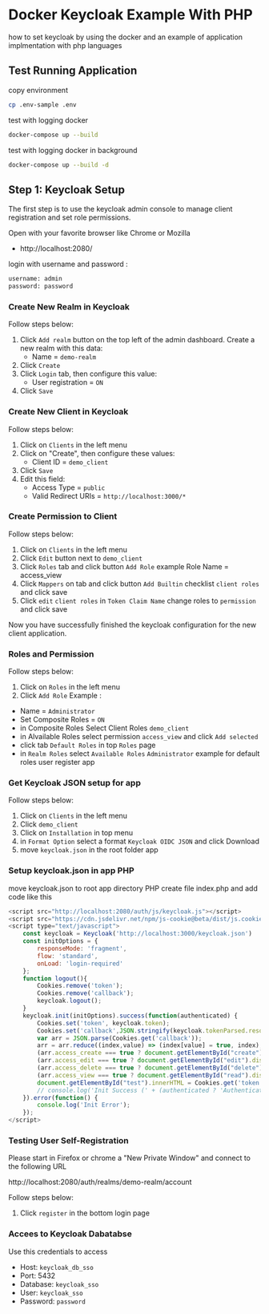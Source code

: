 # Docker Keycloak Example With PHP

how to set keycloak by using the docker and an example of application implmentation with php languages

## Test Running Application

copy environment
```sh
cp .env-sample .env
```

test with logging docker
```sh
docker-compose up --build
```

test with logging docker in background
```sh
docker-compose up --build -d
```

## Step 1: Keycloak Setup

The first step is to use the keycloak admin console to manage client registration and set role permissions.

Open with your favorite browser like Chrome or Mozilla

* http://localhost:2080/

login with username and password :
```txt
username: admin
password: password
```

### Create New Realm in Keycloak

Follow steps below:

1. Click `Add realm` button on the top left of the admin dashboard. Create a new realm with this data:
   * Name = `demo-realm`
1. Click `Create`
1. Click `Login` tab, then configure this value:
   * User registration = `ON`
1. Click `Save`

### Create New Client in Keycloak

Follow steps below:

1. Click on `Clients` in the left menu
1. Click on "Create", then configure these values:
   * Client ID = `demo_client`
1. Click `Save`
1. Edit this field:
   * Access Type = `public`
   * Valid Redirect URIs = `http://localhost:3000/*`

### Create Permission to Client

Follow steps below:

1. Click on `Clients` in the left menu
1. Click `Edit` button next to `demo_client`
1. Click `Roles` tab and click button `Add Role` example Role Name = access_view
1. Click `Mappers` on tab and click button `Add Builtin` checklist `client roles` and click save
1. Click `edit` `client roles` in `Token Claim Name` change roles to `permission` and click save

Now you have successfully finished the keycloak configuration for the new client application.

### Roles and Permission

Follow steps below:

1. Click on `Roles` in the left menu
1. Click `Add Role` Example :
  * Name = `Administrator`
  * Set Composite Roles = `ON`  
  * in Composite Roles Select Client Roles `demo_client`
  * in Alvailable Roles select permission `access_view` and click `Add selected` 
  * click tab `Default Roles` in top `Roles` page
  * in `Realm Roles` select `Available Roles` `Administrator` example for default roles user register app

### Get Keycloak JSON setup for app

Follow steps below:

1. Click on `Clients` in the left menu
2. Click `demo_client` 
3. Click on `Installation` in top menu
4. in `Format Option` select a format `Keycloak OIDC JSON` and click Download
5. move `keycloak.json` in the root folder app

### Setup keycloak.json in app PHP

move keycloak.json to root app directory PHP create file index.php and add code like this

```javascript
<script src="http://localhost:2080/auth/js/keycloak.js"></script>
<script src="https://cdn.jsdelivr.net/npm/js-cookie@beta/dist/js.cookie.min.js"></script>
<script type="text/javascript">
    const keycloak = Keycloak('http://localhost:3000/keycloak.json')
    const initOptions = {
        responseMode: 'fragment',
        flow: 'standard',
        onLoad: 'login-required'
    };
    function logout(){
        Cookies.remove('token');
        Cookies.remove('callback');
        keycloak.logout();
    }
    keycloak.init(initOptions).success(function(authenticated) {
        Cookies.set('token', keycloak.token);
        Cookies.set('callback',JSON.stringify(keycloak.tokenParsed.resource_access.php_service.permission));
        var arr = JSON.parse(Cookies.get('callback'));
        arr = arr.reduce((index,value) => (index[value] = true, index), {});
        (arr.access_create === true ? document.getElementById("create").disabled = false : document.getElementById("create").disabled = true);
        (arr.access_edit === true ? document.getElementById("edit").disabled = false : document.getElementById("edit").disabled = true);
        (arr.access_delete === true ? document.getElementById("delete").disabled = false : document.getElementById("delete").disabled = true);
        (arr.access_view === true ? document.getElementById("read").disabled = false : document.getElementById("read").disabled = true);
        document.getElementById("test").innerHTML = Cookies.get('token');
        // console.log('Init Success (' + (authenticated ? 'Authenticated token : '+JSON.stringify(keycloak) : 'Not Authenticated') + ')');
    }).error(function() {
        console.log('Init Error');
    });
</script>
```

### Testing User Self-Registration

Please start in Firefox or chrome a "New Private Window" and connect to the following URL

http://localhost:2080/auth/realms/demo-realm/account


Follow steps below:

1. Click `register` in the bottom login page

<!-- ### User Role Mappings

Follow steps below:

1. Click on "User" in the left menu
1. Click tab `Role Mappings`
1. in `Realm Roles` Select Available Roles `Administrator` and click `Add selected` -->


### Accees to Keycloak Dabatabse

Use this credentials to access

* Host: `keycloak_db_sso`
* Port: 5432
* Database: `keycloak_sso`
* User: `keycloak_sso`
* Password: `password`